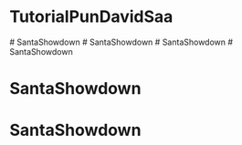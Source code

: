 # TutorialPunDavidSaa
#   S a n t a S h o w d o w n  
 # SantaShowdown
#   S a n t a S h o w d o w n  
 # SantaShowdown
# SantaShowdown
# SantaShowdown
